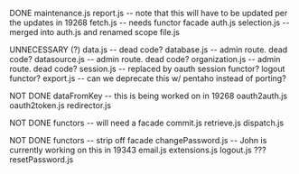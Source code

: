 DONE
maintenance.js
report.js -- note that this will have to be updated per the updates in 19268
fetch.js -- needs functor facade
auth.js
selection.js -- merged into auth.js and renamed scope
file.js

UNNECESSARY (?)
data.js -- dead code?
database.js -- admin route. dead code?
datasource.js -- admin route. dead code?
organization.js -- admin route. dead code?
session.js -- replaced by oauth
session functor?
logout functor?
export.js -- can we deprecate this w/ pentaho instead of porting?

NOT DONE
dataFromKey -- this is being worked on in 19268
oauth2auth.js
oauth2token.js
redirector.js

NOT DONE functors -- will need a facade
commit.js
retrieve.js
dispatch.js

NOT DONE functors -- strip off facade
changePassword.js -- John is currently working on this in 19343
email.js
extensions.js
logout.js ???
resetPassword.js

